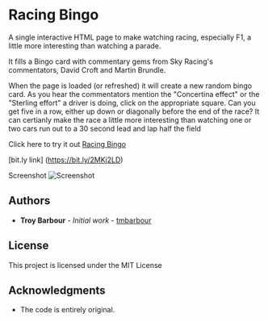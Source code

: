 # Racing Bingo
A single interactive HTML page to make watching racing, especially F1, a little more interesting than watching a parade.

It fills a Bingo card with commentary gems from Sky Racing's commentators, David Croft and Martin Brundle.

When the page is loaded (or refreshed) it will create a new random bingo card. As you hear the commentators mention the "Concertina effect" or the "Sterling effort" a driver is doing, click on the appropriate square. Can you get five in a row, either up down or diagonally before the end of the race? It can certianly make the race a little more interesting than watching one or two cars run out to a 30 second lead and lap half the field

Click here to try it out [Racing Bingo](https://htmlpreview.github.io/?https://github.com/tmbarbour/RacingBingo/blob/master/f1bingo.html)

[bit.ly link] (https://bit.ly/2MKj2LD)

Screenshot
![Screenshot](https://github.com/tmbarbour/RacingBingo/blob/master/images/F1-BingoCard.png)

## Authors

* **Troy Barbour** - *Initial work* - [tmbarbour](https://github.com/tmbarbour)

## License

This project is licensed under the MIT License 

## Acknowledgments

* The code is entirely original.  
